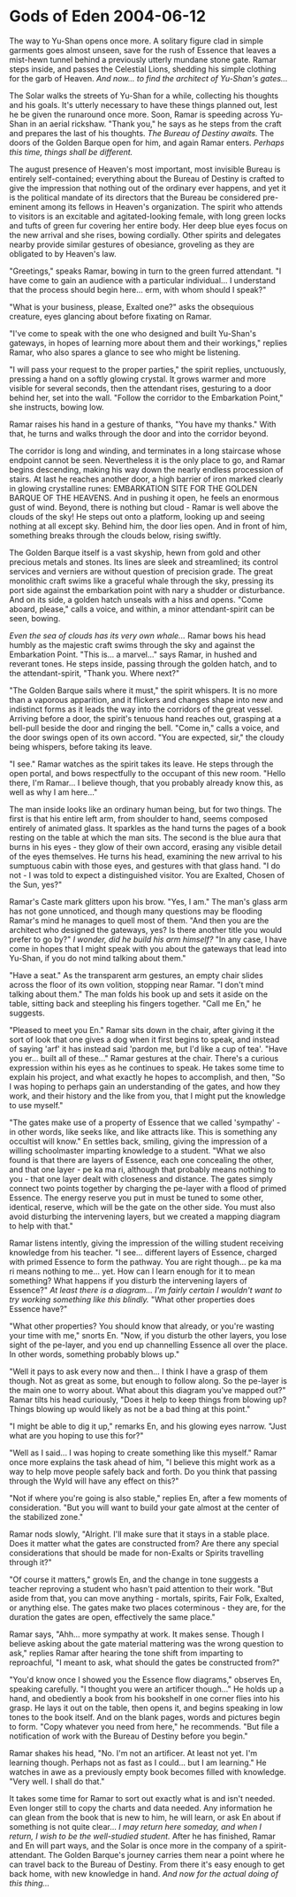 <!-- TITLE: Gods of Eden 2004-06-12 -->
<!-- SUBTITLE: A game log for Gods of Eden -->

# Gods of Eden 2004-06-12

The way to Yu-Shan opens once more. A solitary figure clad in simple garments goes almost unseen, save for the rush of Essence that leaves a mist-hewn tunnel behind a previously utterly mundane stone gate. Ramar steps inside, and passes the Celestial Lions, shedding his simple clothing for the garb of Heaven. _And now... to find the architect of Yu-Shan's gates..._

The Solar walks the streets of Yu-Shan for a while, collecting his thoughts and his goals. It's utterly necessary to have these things planned out, lest he be given the runaround once more. Soon, Ramar is speeding across Yu-Shan in an aerial rickshaw. "Thank you," he says as he steps from the craft and prepares the last of his thoughts. _The Bureau of Destiny awaits._ The doors of the Golden Barque open for him, and again Ramar enters. _Perhaps this time, things shall be different._

The august presence of Heaven's most important, most invisible Bureau is entirely self-contained; everything about the Bureau of Destiny is crafted to give the impression that nothing out of the ordinary ever happens, and yet it is the political mandate of its directors that the Bureau be considered pre-eminent among its fellows in Heaven's organization. The spirit who attends to visitors is an excitable and agitated-looking female, with long green locks and tufts of green fur covering her entire body. Her deep blue eyes focus on the new arrival and she rises, bowing cordially. Other spirits and delegates nearby provide similar gestures of obesiance, groveling as they are obligated to by Heaven's law.

"Greetings," speaks Ramar, bowing in turn to the green furred attendant. "I have come to gain an audience with a particular individual... I understand that the process should begin here... erm, with whom should I speak?"

"What is your business, please, Exalted one?" asks the obsequious creature, eyes glancing about before fixating on Ramar.

"I've come to speak with the one who designed and built Yu-Shan's gateways, in hopes of learning more about them and their workings," replies Ramar, who also spares a glance to see who might be listening.

"I will pass your request to the proper parties," the spirit replies, unctuously, pressing a hand on a softly glowing crystal. It grows warmer and more visible for several seconds, then the attendant rises, gesturing to a door behind her, set into the wall. "Follow the corridor to the Embarkation Point," she instructs, bowing low.

Ramar raises his hand in a gesture of thanks, "You have my thanks." With that, he turns and walks through the door and into the corridor beyond.

The corridor is long and winding, and terminates in a long staircase whose endpoint cannot be seen. Nevertheless it is the only place to go, and Ramar begins descending, making his way down the nearly endless procession of stairs. At last he reaches another door, a high barrier of iron marked clearly in glowing crystalline runes: EMBARKATION SITE FOR THE GOLDEN BARQUE OF THE HEAVENS. And in pushing it open, he feels an enormous gust of wind. Beyond, there is nothing but cloud - Ramar is well above the clouds of the sky! He steps out onto a platform, looking up and seeing nothing at all except sky. Behind him, the door lies open. And in front of him, something breaks through the clouds below, rising swiftly.

The Golden Barque itself is a vast skyship, hewn from gold and other precious metals and stones. Its lines are sleek and streamlined; its control services and verniers are without question of precision grade. The great monolithic craft swims like a graceful whale through the sky, pressing its port side against the embarkation point with nary a shudder or disturbance. And on its side, a golden hatch unseals with a hiss and opens. "Come aboard, please," calls a voice, and within, a minor attendant-spirit can be seen, bowing.

_Even the sea of clouds has its very own whale..._ Ramar bows his head humbly as the majestic craft swims through the sky and against the Embarkation Point. "This is... a marvel..." says Ramar, in hushed and reverant tones. He steps inside, passing through the golden hatch, and to the attendant-spirit, "Thank you. Where next?"

"The Golden Barque sails where it must," the spirit whispers. It is no more than a vaporous apparition, and it flickers and changes shape into new and indistinct forms as it leads the way into the corridors of the great vessel. Arriving before a door, the spirit's tenuous hand reaches out, grasping at a bell-pull beside the door and ringing the bell. "Come in," calls a voice, and the door swings open of its own accord. "You are expected, sir," the cloudy being whispers, before taking its leave.

"I see." Ramar watches as the spirit takes its leave. He steps through the open portal, and bows respectfully to the occupant of this new room. "Hello there, I'm Ramar... I believe though, that you probably already know this, as well as why I am here..."

The man inside looks like an ordinary human being, but for two things. The first is that his entire left arm, from shoulder to hand, seems composed entirely of animated glass. It sparkles as the hand turns the pages of a book resting on the table at which the man sits. The second is the blue aura that burns in his eyes - they glow of their own accord, erasing any visible detail of the eyes themselves. He turns his head, examining the new arrival to his sumptuous cabin with those eyes, and gestures with that glass hand. "I do not - I was told to expect a distinguished visitor. You are Exalted, Chosen of the Sun, yes?"

Ramar's Caste mark glitters upon his brow. "Yes, I am." The man's glass arm has not gone unnoticed, and though many questions may be flooding Ramar's mind he manages to quell most of them. "And then you are the architect who designed the gateways, yes? Is there another title you would prefer to go by?" _I wonder, did he build his arm himself?_ "In any case, I have come in hopes that I might speak with you about the gateways that lead into Yu-Shan, if you do not mind talking about them."

"Have a seat." As the transparent arm gestures, an empty chair slides across the floor of its own volition, stopping near Ramar. "I don't mind talking about them." The man folds his book up and sets it aside on the table, sitting back and steepling his fingers together. "Call me En," he suggests.

"Pleased to meet you En." Ramar sits down in the chair, after giving it the sort of look that one gives a dog when it first begins to speak, and instead of saying 'arf' it has instead said 'pardon me, but I'd like a cup of tea'. "Have you er... built all of these..." Ramar gestures at the chair. There's a curious expression within his eyes as he continues to speak. He takes some time to explain his project, and what exactly he hopes to accomplish, and then, "So I was hoping to perhaps gain an understanding of the gates, and how they work, and their history and the like from you, that I might put the knowledge to use myself."

"The gates make use of a property of Essence that we called 'sympathy' - in other words, like seeks like, and like attracts like. This is something any occultist will know." En settles back, smiling, giving the impression of a willing schoolmaster imparting knowledge to a student. "What we also found is that there are layers of Essence, each one concealing the other, and that one layer - pe ka ma ri, although that probably means nothing to you - that one layer dealt with closeness and distance. The gates simply connect two points together by charging the pe-layer with a flood of primed Essence. The energy reserve you put in must be tuned to some other, identical, reserve, which will be the gate on the other side. You must also avoid disturbing the intervening layers, but we created a mapping diagram to help with that."

Ramar listens intently, giving the impression of the willing student receiving knowledge from his teacher. "I see... different layers of Essence, charged with primed Essence to form the pathway. You are right though... pe ka ma ri means nothing to me... yet. How can I learn enough for it to mean something? What happens if you disturb the intervening layers of Essence?" _At least there is a diagram... I'm fairly certain I wouldn't want to try working something like this blindly._ "What other properties does Essence have?"

"What other properties? You should know that already, or you're wasting your time with me," snorts En. "Now, if you disturb the other layers, you lose sight of the pe-layer, and you end up channelling Essence all over the place. In other words, something probably blows up."

"Well it pays to ask every now and then... I think I have a grasp of them though. Not as great as some, but enough to follow along. So the pe-layer is the main one to worry about. What about this diagram you've mapped out?" Ramar tilts his head curiously, "Does it help to keep things from blowing up? Things blowing up would likely as not be a bad thing at this point."

"I might be able to dig it up," remarks En, and his glowing eyes narrow. "Just what are you hoping to use this for?"

"Well as I said... I was hoping to create something like this myself." Ramar once more explains the task ahead of him, "I believe this might work as a way to help move people safely back and forth. Do you think that passing through the Wyld will have any effect on this?"

"Not if where you're going is also stable," replies En, after a few moments of consideration. "But you will want to build your gate almost at the center of the stabilized zone."

Ramar nods slowly, "Alright. I'll make sure that it stays in a stable place. Does it matter what the gates are constructed from? Are there any special considerations that should be made for non-Exalts or Spirits travelling through it?"

"Of course it matters," growls En, and the change in tone suggests a teacher reproving a student who hasn't paid attention to their work. "But aside from that, you can move anything - mortals, spirits, Fair Folk, Exalted, or anything else. The gates make two places coterminous - they are, for the duration the gates are open, effectively the same place."

Ramar says, "Ahh... more sympathy at work. It makes sense. Though I believe asking about the gate material mattering was the wrong question to ask," replies Ramar after hearing the tone shift from imparting to reproachful, "I meant to ask, what should the gates be constructed from?"

"You'd know once I showed you the Essence flow diagrams," observes En, speaking carefully. "I thought you were an artificer though..." He holds up a hand, and obediently a book from his bookshelf in one corner flies into his grasp. He lays it out on the table, then opens it, and begins speaking in low tones to the book itself. And on the blank pages, words and pictures begin to form. "Copy whatever you need from here," he recommends. "But file a notification of work with the Bureau of Destiny before you begin."

Ramar shakes his head, "No. I'm not an artificer. At least not yet. I'm learning though. Perhaps not as fast as I could... but I am learning." He watches in awe as a previously empty book becomes filled with knowledge. "Very well. I shall do that."

It takes some time for Ramar to sort out exactly what is and isn't needed. Even longer still to copy the charts and data needed. Any information he can glean from the book that is new to him, he will learn, or ask En about if something is not quite clear... _I may return here someday, and when I return, I wish to be the well-studied student._ After he has finished, Ramar and En will part ways, and the Solar is once more in the company of a spirit-attendant. The Golden Barque's journey carries them near a point where he can travel back to the Bureau of Destiny. From there it's easy enough to get back home, with new knowledge in hand. _And now for the actual doing of this thing..._